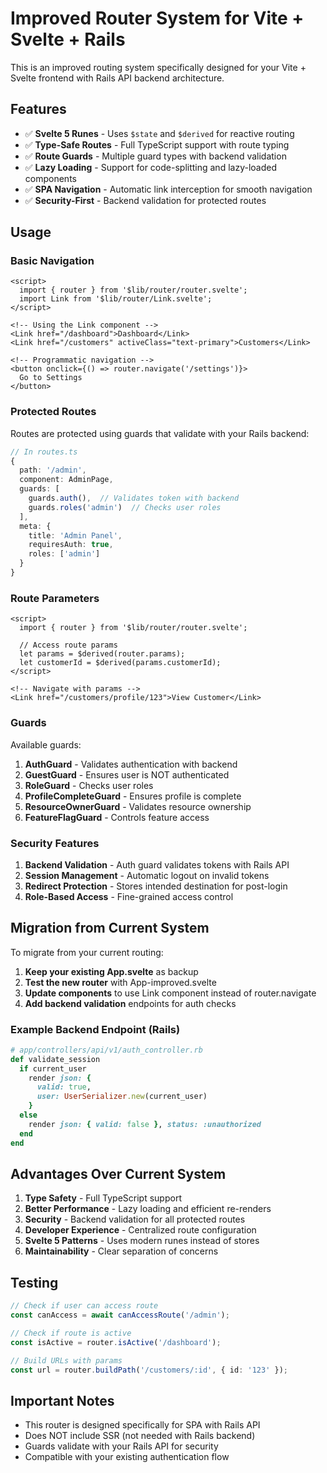 # Improved Router System for Vite + Svelte + Rails

This is an improved routing system specifically designed for your Vite + Svelte frontend with Rails API backend architecture.

## Features

- ✅ **Svelte 5 Runes** - Uses `$state` and `$derived` for reactive routing
- ✅ **Type-Safe Routes** - Full TypeScript support with route typing
- ✅ **Route Guards** - Multiple guard types with backend validation
- ✅ **Lazy Loading** - Support for code-splitting and lazy-loaded components
- ✅ **SPA Navigation** - Automatic link interception for smooth navigation
- ✅ **Security-First** - Backend validation for protected routes

## Usage

### Basic Navigation

```svelte
<script>
  import { router } from '$lib/router/router.svelte';
  import Link from '$lib/router/Link.svelte';
</script>

<!-- Using the Link component -->
<Link href="/dashboard">Dashboard</Link>
<Link href="/customers" activeClass="text-primary">Customers</Link>

<!-- Programmatic navigation -->
<button onclick={() => router.navigate('/settings')}>
  Go to Settings
</button>
```

### Protected Routes

Routes are protected using guards that validate with your Rails backend:

```typescript
// In routes.ts
{
  path: '/admin',
  component: AdminPage,
  guards: [
    guards.auth(),  // Validates token with backend
    guards.roles('admin')  // Checks user roles
  ],
  meta: {
    title: 'Admin Panel',
    requiresAuth: true,
    roles: ['admin']
  }
}
```

### Route Parameters

```svelte
<script>
  import { router } from '$lib/router/router.svelte';
  
  // Access route params
  let params = $derived(router.params);
  let customerId = $derived(params.customerId);
</script>

<!-- Navigate with params -->
<Link href="/customers/profile/123">View Customer</Link>
```

### Guards

Available guards:

1. **AuthGuard** - Validates authentication with backend
2. **GuestGuard** - Ensures user is NOT authenticated
3. **RoleGuard** - Checks user roles
4. **ProfileCompleteGuard** - Ensures profile is complete
5. **ResourceOwnerGuard** - Validates resource ownership
6. **FeatureFlagGuard** - Controls feature access

### Security Features

1. **Backend Validation** - Auth guard validates tokens with Rails API
2. **Session Management** - Automatic logout on invalid tokens
3. **Redirect Protection** - Stores intended destination for post-login
4. **Role-Based Access** - Fine-grained access control

## Migration from Current System

To migrate from your current routing:

1. **Keep your existing App.svelte** as backup
2. **Test the new router** with App-improved.svelte
3. **Update components** to use Link component instead of router.navigate
4. **Add backend validation** endpoints for auth checks

### Example Backend Endpoint (Rails)

```ruby
# app/controllers/api/v1/auth_controller.rb
def validate_session
  if current_user
    render json: { 
      valid: true, 
      user: UserSerializer.new(current_user) 
    }
  else
    render json: { valid: false }, status: :unauthorized
  end
end
```

## Advantages Over Current System

1. **Type Safety** - Full TypeScript support
2. **Better Performance** - Lazy loading and efficient re-renders
3. **Security** - Backend validation for all protected routes
4. **Developer Experience** - Centralized route configuration
5. **Svelte 5 Patterns** - Uses modern runes instead of stores
6. **Maintainability** - Clear separation of concerns

## Testing

```typescript
// Check if user can access route
const canAccess = await canAccessRoute('/admin');

// Check if route is active
const isActive = router.isActive('/dashboard');

// Build URLs with params
const url = router.buildPath('/customers/:id', { id: '123' });
```

## Important Notes

- This router is designed specifically for SPA with Rails API
- Does NOT include SSR (not needed with Rails backend)
- Guards validate with your Rails API for security
- Compatible with your existing authentication flow